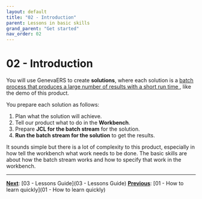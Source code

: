 ```yaml
---
layout: default
title: "02 - Introduction"
parent: Lessons in basic skills
grand_parent: "Get started"
nav_order: 02
---
```


# 02 - Introduction

You will use GenevaERS to create **solutions**, where each solution is a <u>batch process that produces a large number of results with a short run time </u>, like the demo of this product.

You prepare each solution as follows:
1.  Plan what the solution will achieve.
1.  Tell our product what to do in the **Workbench**.
1.  Prepare **JCL for the batch stream** for the solution.
1.  **Run the batch stream for the solution** to get the results.

It sounds simple but there is a lot of complexity to this product, especially in how tell the workbench what work needs to be done.  The basic skills are about how the batch stream works and how to specify that work in the workbench.

---
**<u>Next</u>**: [03 - Lessons Guide](03 - Lessons Guide)
**<u>Previous</u>**: [01 - How to learn quickly](01 - How to learn quickly)

